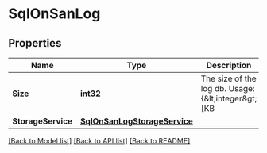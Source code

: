 # SqlOnSanLog

## Properties

Name | Type | Description | Notes
------------ | ------------- | ------------- | -------------
**Size** | **int32** | The size of the log db. Usage: {&amp;lt;integer&amp;gt;[KB|MB|GB|TB|PB]} Required in the POST body and optional in the PATCH body | [optional] 
**StorageService** | [**SqlOnSanLogStorageService**](sql_on_san_log_storage_service.md) |  | [optional] 

[[Back to Model list]](../README.md#documentation-for-models) [[Back to API list]](../README.md#documentation-for-api-endpoints) [[Back to README]](../README.md)


